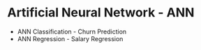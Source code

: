 # Artificial Neural Network - ANN
- ANN Classification - Churn Prediction
- ANN Regression - Salary Regression
